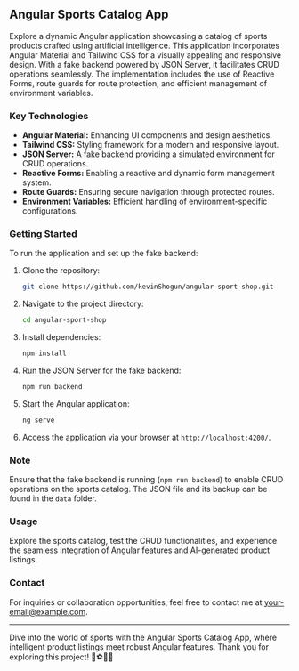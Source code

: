 ## Angular Sports Catalog App

Explore a dynamic Angular application showcasing a catalog of sports products crafted using artificial intelligence. This application incorporates Angular Material and Tailwind CSS for a visually appealing and responsive design. With a fake backend powered by JSON Server, it facilitates CRUD operations seamlessly. The implementation includes the use of Reactive Forms, route guards for route protection, and efficient management of environment variables.

### Key Technologies

- **Angular Material:** Enhancing UI components and design aesthetics.
- **Tailwind CSS:** Styling framework for a modern and responsive layout.
- **JSON Server:** A fake backend providing a simulated environment for CRUD operations.
- **Reactive Forms:** Enabling a reactive and dynamic form management system.
- **Route Guards:** Ensuring secure navigation through protected routes.
- **Environment Variables:** Efficient handling of environment-specific configurations.

### Getting Started

To run the application and set up the fake backend:

1. Clone the repository:

   ```bash
   git clone https://github.com/kevinShogun/angular-sport-shop.git
   ```

2. Navigate to the project directory:

   ```bash
   cd angular-sport-shop
   ```

3. Install dependencies:

   ```bash
   npm install
   ```

4. Run the JSON Server for the fake backend:

   ```bash
   npm run backend
   ```

5. Start the Angular application:

   ```bash
   ng serve
   ```

6. Access the application via your browser at `http://localhost:4200/`.

### Note

Ensure that the fake backend is running (`npm run backend`) to enable CRUD operations on the sports catalog. The JSON file and its backup can be found in the `data` folder.

### Usage

Explore the sports catalog, test the CRUD functionalities, and experience the seamless integration of Angular features and AI-generated product listings.

### Contact

For inquiries or collaboration opportunities, feel free to contact me at [your-email@example.com](mailto:your-email@example.com).

---

Dive into the world of sports with the Angular Sports Catalog App, where intelligent product listings meet robust Angular features. Thank you for exploring this project! 🏀⚽🚴‍♂️
